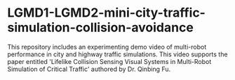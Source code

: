 # LGMD1-LGMD2-mini-city-traffic-simulation-collision-avoidance
This repository includes an experimenting demo video of multi-robot performance in city and highway traffic simulations. 
This video supports the paper entitled 'Lifelike Collision Sensing Visual Systems in Multi-Robot Simulation of Critical Traffic' authored by Dr. Qinbing Fu.

